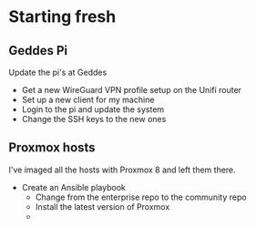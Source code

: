 # Starting fresh

## Geddes Pi

Update the pi's at Geddes
- Get a new WireGuard VPN profile setup on the Unifi router
- Set up a new client for my machine
- Login to the pi and update the system
- Change the SSH keys to the new ones

## Proxmox hosts

I've imaged all the hosts with Proxmox 8 and left them there.

- Create an Ansible playbook
  - Change from the enterprise repo to the community repo
  - Install the latest version of Proxmox
  - 

